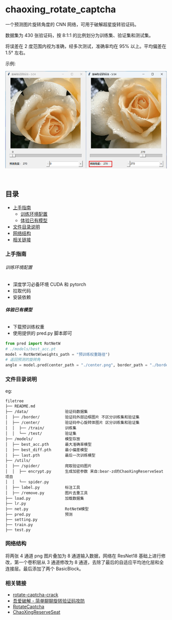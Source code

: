 # chaoxing_rotate_captcha

一个预测图片旋转角度的 CNN 网络，可用于破解超星旋转验证码。

数据集为 430 张验证码，按 8:1:1 的比例划分为训练集、验证集和测试集。

将误差在 2 度范围内视为准确，经多次测试，准确率均在 95% 以上。平均偏差在 1.5° 左右。

示例:

![Snipaste_2024-07-24_10-27-00](./imgs/Snipaste_2024-07-24_10-27-00.png)

<br />

## 目录

- [上手指南](#上手指南)
  - [训练环境配置](#训练环境配置)
  - [体验已有模型](#体验已有模型)
- [文件目录说明](#文件目录说明)
- [网络结构](#网络结构)
- [相关链接](#相关链接)

### 上手指南

###### 训练环境配置

- 深度学习必备环境 CUDA 和 pytorch
- 拉取代码
- 安装依赖

###### **体验已有模型**

- 下载预训练权重
- 使用提供的 pred.py 脚本即可

```python
from pred import RotNetW
# ./models/best_acc.pt
model = RotNetW(weights_path = "预训练权重路径")
# 返回预测的旋转角
angle = model.pred(center_path = "./center.png", border_path = "./border.png")
```

### 文件目录说明

eg:

```
filetree
├── README.md
├── /data/                验证码数据集
│  ├── /border/           验证码外部边框图片 不区分训练集和验证集
│  ├── /center/           验证码中心旋转体图片 区分训练集和验证集
│  │  ├── /train/         训练集
│  │  └── /test/          验证集
├── /models/              模型存放
│  ├── best_acc.pth       最大准确率模型
│  ├── best_diff.pth      最小偏差模型
│  ├── last.pth           最后一次训练模型
├── /utils/
│  ├── /spider/           爬取验证码图片
│  │  ├── encrypt.py      生成加密参数 来自:bear-zd的ChaoXingReserveSeat项目
│  │  └── spider.py
│  ├── label.py           标注工具
│  ├── /remove.py         图片去重工具
├── load.py               加载数据集
├── lr.py                 
├── net.py                RotNetW模型
├── pred.py               预测
├── setting.py
├── train.py
├── test.py

```

### 网络结构

将两张 4 通道 png 图片叠加为 8 通道输入数据，网络在 ResNet18 基础上进行修改，第一个卷积层从 3 通道修改为 8 通道，去除了最后的自适应平均池化层和全连接层。最后添加了两个 BasicBlock。

### 相关链接

- [rotate-captcha-crack](https://github.com/Starry-OvO/rotate-captcha-crack)
- [吾爱破解 - 简单聊聊旋转验证码攻防](https://www.52pojie.cn/thread-1754224-1-1.html)
- [RotateCaptcha](https://github.com/8yteDance/RotateCaptcha)
- [ChaoXingReserveSeat](https://github.com/bear-zd/ChaoXingReserveSeat)

